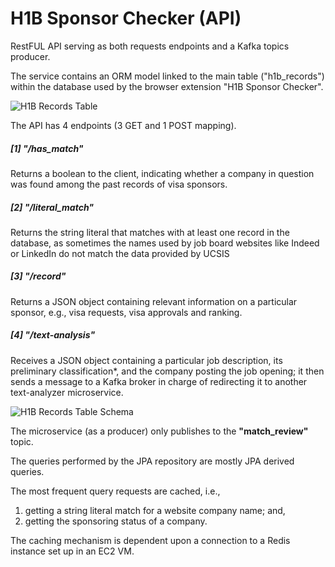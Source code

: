 # H1B Sponsor Checker (API)
RestFUL API serving as both requests endpoints and a Kafka topics producer.

The service contains an ORM model linked to the main table ("h1b_records") within the database used by the browser extension "H1B Sponsor Checker".

![H1B Records Table](https://raw.githubusercontent.com/pakitow/pakitow/main/images-repository/table-records.png "Table Records Snippet")

The API has 4 endpoints (3 GET and 1 POST mapping). 
##### [1] "/has_match" 
Returns a boolean to the client, indicating whether a company in question was found among the past records of visa sponsors.
##### [2] "/literal_match" 
Returns the string literal that matches with at least one record in the database, as sometimes the names used by job board websites like Indeed or LinkedIn do not match the data provided by UCSIS
##### [3] "/record" 
Returns a JSON object containing relevant information on a particular sponsor, e.g., visa requests, visa approvals and ranking.
##### [4] "/text-analysis" 
Receives a JSON object containing a particular job description, its preliminary classification*, and the company posting the job opening; it then sends a message to a Kafka broker in charge of redirecting it to another text-analyzer microservice.

![H1B Records Table Schema](https://raw.githubusercontent.com/pakitow/pakitow/main/images-repository/table-schema.png "Table Schema")

The microservice (as a producer) only publishes to the **"match_review"** topic.

The queries performed by the JPA repository are mostly JPA derived queries.

The most frequent query requests are cached, i.e., 
1. getting a string literal match for a website company name; and, 
2. getting the sponsoring status of a company. 

The caching mechanism is dependent upon a connection to a Redis instance set up in an EC2 VM.
